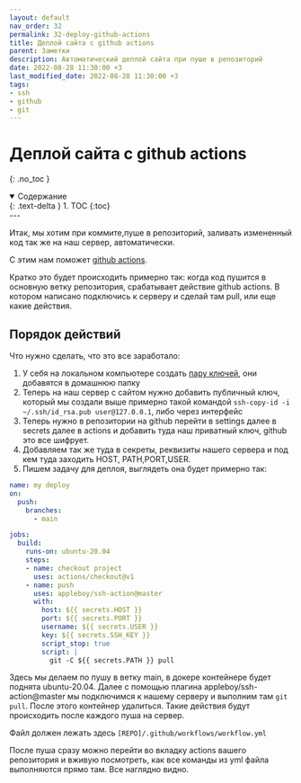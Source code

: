 ```yaml
---
layout: default
nav_order: 32
permalink: 32-deploy-github-actions
title: Деплой сайта с github actions
parent: Заметки
description: Автоматический деплой сайта при пуше в репозиторий
date: 2022-08-28 11:30:00 +3
last_modified_date: 2022-08-28 11:30:00 +3
tags:
- ssh
- github
- git
---
```


# Деплой сайта с github actions
{: .no_toc }

<details open markdown="block">
  <summary>
    Содержание
  </summary>
  {: .text-delta }
1. TOC
{:toc}
</details>
---

Итак, мы хотим при коммите,пуше в репозиторий, заливать измененный код так же на наш сервер, автоматически.

С этим нам поможет [github actions](https://docs.github.com/en/actions/learn-github-actions/understanding-github-actions).

Кратко это будет происходить примерно так: когда код пушится в основную ветку репозитория, срабатывает действие github actions.
В котором написано подключись к серверу и сделай там pull, или еще какие действия.

## Порядок действий

Что нужно сделать, что это все заработало:

1. У себя на локальном компьютере создать [пару ключей](https://lexusalex.ru/linux-ssh-keys#%D0%BA%D0%BB%D0%B8%D0%B5%D0%BD%D1%82), они добавятся в домашнюю папку
2. Теперь на наш сервер с сайтом нужно добавить публичный ключ, который мы создали выше примерно такой командой `ssh-copy-id -i ~/.ssh/id_rsa.pub user@127.0.0.1`, либо через интерфейс
3. Теперь нужно в репозитории на github перейти в settings далее в secrets далее в actions и добавить туда наш приватный ключ, github это все шифрует.
4. Добавляем так же туда в секреты, реквизиты нашего сервера и под кем туда заходить HOST, PATH,PORT,USER.
5. Пишем задачу для деплоя, выглядеть она будет примерно так:

```yaml
name: my deploy
on:
  push:
    branches:
      - main

jobs:
  build:
    runs-on: ubuntu-20.04
    steps:
    - name: checkout project
      uses: actions/checkout@v1
    - name: push
      uses: appleboy/ssh-action@master
      with:
        host: ${{ secrets.HOST }}
        port: ${{ secrets.PORT }}
        username: ${{ secrets.USER }}
        key: ${{ secrets.SSH_KEY }}
        script_stop: true
        script: |
          git -C ${{ secrets.PATH }} pull
```

Здесь мы делаем по пушу в ветку main, в докере контейнере будет поднята ubuntu-20.04. Далее с помощью плагина appleboy/ssh-action@master
мы подключимся к нашему серверу и выполним там `git pull`. 
После этого контейнер удалиться. Такие действия будут происходить после каждого пуша на сервер.

Файл должен лежать здесь `[REPO]/.github/workflows/workflow.yml`

После пуша сразу можно перейти во вкладку actions вашего репозитория и вживую посмотреть, как все команды из yml файла выполняются прямо там.
Все наглядно видно.







